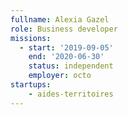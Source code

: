 ```yaml
---
fullname: Alexia Gazel
role: Business developer
missions:
  - start: '2019-09-05'
    end: '2020-06-30'
    status: independent
    employer: octo
startups:
    - aides-territoires
---
```

